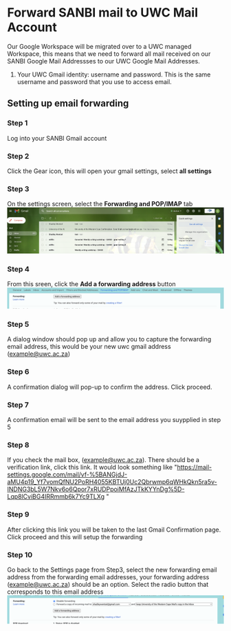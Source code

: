 # Forward SANBI mail to UWC Mail Account

Our Google Workspace will be migrated over to a UWC managed Workspace, this means that we need to forward all mail received on our
SANBI Google Mail Addressses to our UWC Google Mail Addresses.

1. Your UWC Gmail identity: username and password. This is the same username and password that you use to access email.

## Setting up email forwarding

### Step 1 ###
Log into your SANBI Gmail account

### Step 2 ###
Click the Gear icon, this will open your gmail settings, select **all settings**

### Step 3 ###
On the settings screen, select the **Forwarding and POP/IMAP** tab ![Settings Screen](../_media/email/settings-gmail.png)

### Step 4 ###
From this sreen, click the **Add a forwarding address** button ![Forwarding](../_media/email/forwarding.png)

### Step 5 ###
A dialog window should pop up and allow you to capture the forwarding email address, this would be your new uwc gmail address (example@uwc.ac.za)

### Step 6 ###
A confirmation dialog will pop-up to confirm the address. Click proceed.

### Step 7 ###
A confirmation email will be sent to the email address you suypplied in step 5

### Step 8 ###
If you check the mail box, (example@uwc.ac.za). There should be a verification link, click this link. It would look something like "https://mail-settings.google.com/mail/vf-%5BANGjdJ-aMU4p19_Yf7vomQfNU2PoRH4055KBTUj0Uc2Qbrwmp6qWHkQkn5ra5v-INDNG3bL5W7Nkv6o6Qpor7xRUDPpoiMfAzJTkKYYnDg%5D-Lqp8lCviBG4IRRmmb6k7Yc9TLXg
"

### Step 9 ###
After clicking this link you will be taken to the last Gmail Confirmation page. Click proceed and this will setup the forwarding

### Step 10 ###
Go back to the Settings page from Step3, select the new forwarding email address from the forwarding email addresses, your forwarding address (example@uwc.ac.za) should be an option. Select the radio button that corresponds to this email address ![Forwarding](../_media/email/forwarding_checkbox.png)
